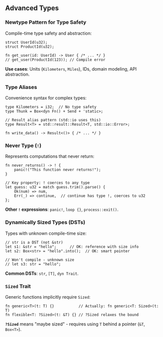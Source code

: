 ## Advanced Types

### Newtype Pattern for Type Safety

Compile-time type safety and abstraction:

```rust,editable
struct UserId(u32);
struct ProductId(u32);

fn get_user(id: UserId) -> User { /* ... */ }
// get_user(ProductId(123)); // Compile error
```

**Use cases**: Units (`Kilometers`, `Miles`), IDs, domain modeling, API abstraction.

### Type Aliases

Convenience syntax for complex types:

```rust,editable
type Kilometers = i32;  // No type safety
type Thunk = Box<dyn Fn() + Send + 'static>;

// Result alias pattern (std::io uses this)
type Result<T> = std::result::Result<T, std::io::Error>;

fn write_data() -> Result<()> { /* ... */ }
```

### Never Type (`!`)

Represents computations that never return:

```rust,editable
fn never_returns() -> ! {
    panic!("This function never returns!");
}

// Key property: ! coerces to any type
let guess: u32 = match guess.trim().parse() {
    Ok(num) => num,
    Err(_) => continue,  // continue has type !, coerces to u32
};
```

**Other `!` expressions**: `panic!`, `loop {}`, `process::exit()`.

### Dynamically Sized Types (DSTs)

Types with unknown compile-time size:

```rust,editable
// str is a DST (not &str)
let s1: &str = "hello";      // OK: reference with size info
let s2: Box<str> = "hello".into();  // OK: smart pointer

// Won't compile - unknown size
// let s3: str = "hello";
```

**Common DSTs**: `str`, `[T]`, `dyn Trait`.

### `Sized` Trait

Generic functions implicitly require `Sized`:

```rust,editable
fn generic<T>(t: T) {}           // Actually: fn generic<T: Sized>(t: T)
fn flexible<T: ?Sized>(t: &T) {} // ?Sized relaxes the bound
```

**`?Sized`** means "maybe sized" - requires using `T` behind a pointer (`&T`, `Box<T>`).

[encapsulation-that-hides-implementation-details]: ch18-01-what-is-oo.html#encapsulation-that-hides-implementation-details
[string-slices]: ch04-03-slices.html#string-slices
[the-match-control-flow-operator]: ch06-02-match.html#the-match-control-flow-operator
[using-trait-objects-that-allow-for-values-of-different-types]: ch18-02-trait-objects.html#using-trait-objects-that-allow-for-values-of-different-types
[using-the-newtype-pattern]: ch20-02-advanced-traits.html#using-the-newtype-pattern-to-implement-external-traits-on-external-types
